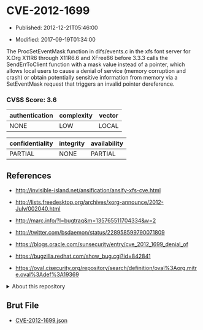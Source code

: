 # CVE-2012-1699

- Published: 2012-12-21T05:46:00

- Modified: 2017-09-19T01:34:00

The ProcSetEventMask function in difs/events.c in the xfs font server for X.Org X11R6 through X11R6.6 and XFree86 before 3.3.3 calls the SendErrToClient function with a mask value instead of a pointer, which allows local users to cause a denial of service (memory corruption and crash) or obtain potentially sensitive information from memory via a SetEventMask request that triggers an invalid pointer dereference.

### CVSS Score: **3.6**

| authentication | complexity | vector |
| --- | --- | --- |
| NONE | LOW | LOCAL |

| confidentiality | integrity | availability |
| --- | --- | --- |
| PARTIAL | NONE | PARTIAL |

## References

* http://invisible-island.net/ansification/ansify-xfs-cve.html

* http://lists.freedesktop.org/archives/xorg-announce/2012-July/002040.html

* http://marc.info/?l=bugtraq&m=135765511704334&w=2

* http://twitter.com/bsdaemon/status/228958599790071809

* https://blogs.oracle.com/sunsecurity/entry/cve_2012_1699_denial_of

* https://bugzilla.redhat.com/show_bug.cgi?id=842841

* https://oval.cisecurity.org/repository/search/definition/oval%3Aorg.mitre.oval%3Adef%3A19369

<details>
<summary>About this repository</summary> 

  This repository is part of the project [Live Hack CVE](https://github.com/Live-Hack-CVE). Main website can be found [www.live-hack.org](https://www.live-hack.org) 
  
  Made by [Sn0wAlice](https://github.com/Sn0wAlice) for the people that care about security and need to have a feed of the latest CVEs. Hope you enjoy it, don't forget to star the repo and follow me on [Twitter](https://twitter.com/Sn0wAlice) and [Github](https://github.com/Sn0wAlice). And that is my [personnal website](https://www.alice-snow.me/)

  - [Home Page](https://github.com/Live-Hack-CVE)
  - [Framework](https://github.com/Live-Hack-CVE/cve-framework)
  - [CVE database](https://github.com/Live-Hack-CVE/full_database)
  - [Changelog](https://github.com/Live-Hack-CVE/Changelog)
</details>

## Brut File

* [CVE-2012-1699.json](https://raw.githubusercontent.com/Live-Hack-CVE/full_database/main/cves/2012/CVE-2012-1699.json)

